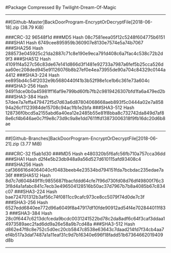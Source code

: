 #Package Compressed By Twilight-Dream-Of-Magic

-----

##[Github-Master]BackDoorProgram-EncryptOrDecryptFile[2018-06-18].zip (38.79 KiB)

###CRC-32			96548f1d
###MD5 Hash			08c7581eea05f12c5248f604775b6151
###SHA1 Hash		6749cee895959b360907e8130e7574e5a74b7067
###SHA256 Hash		288573e045925c21da2887c71c8e190e9eca791d408c6a7fac4c538c72b2d9f3
###SHA512 Hash		41091f4a527c56c83de67e141d866d3f1481e92733a7987a6fef5b25cca526daa60ec208ded945e91126076b8b27ef0e4ea73955de90a704c84329c0144a4412
###SHA3-224 Hash	ee895bd4c54f2032e9b5680440f41b3b52f98e1ce1b6c361e73a604c
###SHA3-256 Hash	94911dce0b0a45981ff16af9e799bd60fb7fb2c9819426307bfd1fa6a479ed2b
###SHA3-384 Hash	57dee7a7effa479472f5d7d63a6d87804068668aeb893f5c0444a02e7a85894a26cf1123984de15708c94ac1fb1e2bfa
###SHA3-512 Hash	128736f0bcd5a2155abd6a40ea12e2485b55e81f8bba8c732742da849d7af88e6cf4b646ae0c7f9e8c73d9c9a8e1dd7611ffd13873006318f9fb16dc20d6b8ae

-----

##[Github-Branches]BackDoorProgram-EncryptOrDecryptFile[2018-06-21].zip (3.77 MiB)

###CRC-32			f5ab1d30
###MD5 Hash			e480320b5f6afc56fb710a757cca36dd
###SHA1 Hash		d2f4e5b23db948a9a56d527d610115afd93408c4
###SHA256 Hash		caf366616d4064040cf0483beeb4e23534bd794151fda7bcbdac235edae7a36f
###SHA512 Hash		8d7c7d604849f1fc9855687fbacfddd64cfe7f96d730fd08d76df49800f76c33f8d4a1afabc841c7ecb3e496504128516b50ac37d7967b7b8a4085b67c834c07
###SHA3-224 Hash	bae724701312b3af56c74f0811cc9cafc973ce8cc5079f74d0de7c3f
###SHA3-256 Hash	6527edd6840ee772d96a6049f8a47917df10fde90912ad54f4e702844011f833
###SHA3-384 Hash	28c0f6447c6213dcfceda9bcdc0031241522bd78c2da8adf6c64f3caf3ddaa14973589aec2fad6dd9a26e58a9b7cd48a
###SHA3-512 Hash	d862e47f8c8e752c5d0ec20cb5847c8538e63643c7daad214fd7f34cb4aa7ef4b517a3daf7487a1a11eaf31c9d7b16340e696f18fadd51b67364662019409d8b

-----